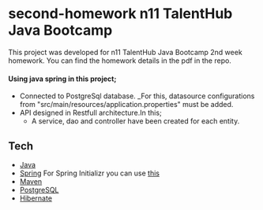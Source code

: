 # second-homework n11 TalentHub Java Bootcamp

This project was developed for n11 TalentHub Java Bootcamp 2nd week homework. You can find the homework details in the pdf in the repo. 
#### Using java spring in this project;
- Connected to PostgreSql database. _For this, datasource configurations from "src/main/resources/application.properties" must be added.
- API designed in Restfull architecture.In this;
  - A service, dao and controller have been created for each entity.

## Tech
- [Java](https://www.java.com/)
- [Spring](https://https://spring.io/) For Spring Initializr you can use [this](https://start.spring.io/)
- [Maven](https://maven.apache.org/)
- [PostgreSQL](https://www.postgresql.org/)
- [Hibernate](https://hibernate.org/)

